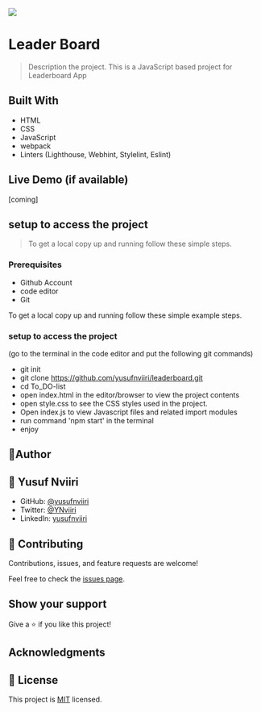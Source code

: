 ![](https://img.shields.io/badge/Microverse-blueviolet)

# Leader Board

> Description the project.
This is a JavaScript based project for Leaderboard App

## Built With

- HTML
- CSS
- JavaScript
- webpack
- Linters (Lighthouse, Webhint, Stylelint, Eslint)
## Live Demo (if available)

[coming]



## setup to access the project
> To get a local copy up and running follow these simple steps.

### Prerequisites

- Github Account
- code editor
- Git


To get a local copy up and running follow these simple example steps.


### setup to access the project
(go to the terminal in the code editor and put the following git commands)
- git init
- git clone https://github.com/yusufnviiri/leaderboard.git
- cd To_DO-list
- open index.html in the editor/browser to view the project contents
- open style.css to see the CSS styles used in the project.
- Open index.js to view Javascript files and related import modules
- run command 'npm start' in the terminal
- enjoy

## 👤Author 
## 👤 Yusuf Nviiri
- GitHub: [@yusufnviiri](https://github.com/yusufnviiri)
- Twitter: [@YNviiri](https://twitter.com/YNviiri)
- LinkedIn: [yusufnviiri]( https://www.linkedin.com/in/yusuf-nviiri-8b4146206/)




## 🤝 Contributing

Contributions, issues, and feature requests are welcome!

Feel free to check the [issues page](../../issues/).

## Show your support

Give a ⭐️ if you like this project!

## Acknowledgments

## 📝 License

This project is [MIT](./MIT.md) licensed.
